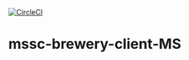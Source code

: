[![CircleCI](https://dl.circleci.com/status-badge/img/gh/yonatanmengesha/mssc-brewery-client_MS/tree/main.svg?style=svg)](https://dl.circleci.com/status-badge/redirect/gh/yonatanmengesha/mssc-brewery-client_MS/tree/main)
# mssc-brewery-client-MS